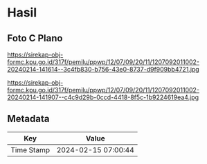 # Hasil

## Foto C Plano

https://sirekap-obj-formc.kpu.go.id/317f/pemilu/ppwp/12/07/09/20/11/1207092011002-20240214-141614--3c4fb830-b756-43e0-8737-d9f909bb4721.jpg

https://sirekap-obj-formc.kpu.go.id/317f/pemilu/ppwp/12/07/09/20/11/1207092011002-20240214-141907--c4c9d29b-0ccd-4418-8f5c-1b9224619ea4.jpg


## Metadata

| Key        | Value               |
| ---------- | ------------------- |
| Time Stamp | 2024-02-15 07:00:44 |



